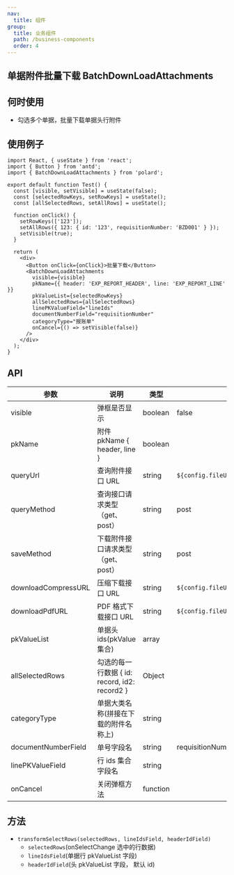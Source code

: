 ```yaml
---
nav:
  title: 组件
group:
  title: 业务组件
  path: /business-components
  order: 4
---
```


## 单据附件批量下载 BatchDownLoadAttachments

## 何时使用

- 勾选多个单据，批量下载单据头行附件

## 使用例子

```tsx
import React, { useState } from 'react';
import { Button } from 'antd';
import { BatchDownLoadAttachments } from 'polard';

export default function Test() {
  const [visible, setVisible] = useState(false);
  const [selectedRowKeys, setRowKeys] = useState();
  const [allSelectedRows, setAllRows] = useState();

  function onClick() {
    setRowKeys(['123']);
    setAllRows({ 123: { id: '123', requisitionNumber: 'BZD001' } });
    setVisible(true);
  }

  return (
    <div>
      <Button onClick={onClick}>批量下载</Button>
      <BatchDownLoadAttachments
        visible={visible}
        pkName={{ header: 'EXP_REPORT_HEADER', line: 'EXP_REPORT_LINE' }}
        pkValueList={selectedRowKeys}
        allSelectedRows={allSelectedRows}
        linePKValueField="lineIds"
        documentNumberField="requisitionNumber"
        categoryType="报账单"
        onCancel={() => setVisible(false)}
      />
    </div>
  );
}
```

## API

| 参数                | 说明                                          | 类型     | 默认值                                                    |
| ------------------- | --------------------------------------------- | -------- | --------------------------------------------------------- |
| visible             | 弹框是否显示                                  | boolean  | false                                                     |
| pkName              | 附件 pkName { header, line }                  | boolean  |                                                           |
| queryUrl            | 查询附件接口 URL                              | string   | `${config.fileUrl}/api/attachment/get/by/pkValues`        |
| queryMethod         | 查询接口请求类型（get、post）                 | string   | post                                                      |
| saveMethod          | 下载附件接口请求类型（get、post）             | string   | post                                                      |
| downloadCompressURL | 压缩下载接口 URL                              | string   | `${config.fileUrl}/api/attachments/download/selected`     |
| downloadPdfURL      | PDF 格式下载接口 URL                          | string   | `${config.fileUrl}/api/attachments/download/pdf/selected` |
| pkValueList         | 单据头 ids(pkValue 集合)                      | array    |                                                           |
| allSelectedRows     | 勾选的每一行数据 { id: record, id2: record2 } | Object   |                                                           |
| categoryType        | 单据大类名称(拼接在下载的附件名称上)          | string   |                                                           |
| documentNumberField | 单号字段名                                    | string   | requisitionNumber                                         |
| linePKValueField    | 行 ids 集合字段名                             | string   |                                                           |
| onCancel            | 关闭弹框方法                                  | function |                                                           |

## 方法

- `transformSelectRows(selectedRows, lineIdsField, headerIdField)`
  - `selectedRows`(onSelectChange 选中的行数据)
  - `lineIdsField`(单据行 pkValueList 字段)
  - `headerIdField`(头 pkValueList 字段， 默认 id)
